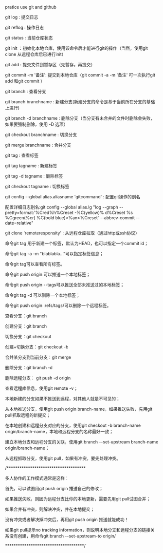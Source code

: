 pratice use git and github

git log : 提交日志

git reflog : 操作日志

git status : 当前仓库状态

git init ：初始化本地仓库，使用该命令后才能进行git的操作（当然，使用git clone 从远程仓库后已进行init）

git add : 提交文件到暂存区（先暂存，再提交）

git commit -m '备注': 提交到本地仓库（git commit -a -m '备注' 可一次执行git add 和git commit ）

git branch : 查看分支

git branch branchname : 新建分支(新建分支的命令是基于当前所在分支的基础上进行)

git branch -d branchname : 删除分支（当分支有未合并的文件时删除会失败，如果要强制删除，使用 -D 选项）

git checkout branchname : 切换分支

git merge branchname : 合并分支

git tag : 查看标签

git tag tagname : 新建标签

git tag -d tagname : 删除标签

git checkout tagname : 切换标签

git config --global alias.aliasname 'gitcommand' : 配置git操作的别名

配置详细日志别名:git config --global alias.lg "log --graph --pretty=format:'%Cred%h%Creset -%C(yellow)%
d%Creset %s %Cgreen(%cr) %C(bold blue)<%an>%Creset' --abbrev-commit --date=relative"

git clone 'remoteresponsity' : 从远程仓库拉取（通过http或ssh协议）

命令git tag <tagname>用于新建一个标签，默认为HEAD，也可以指定一个commit id；

命令git tag -a <tagname> -m "blablabla..."可以指定标签信息；

命令git tag可以查看所有标签。

命令git push origin <tagname>可以推送一个本地标签；

命令git push origin --tags可以推送全部未推送过的本地标签；

命令git tag -d <tagname>可以删除一个本地标签；

命令git push origin :refs/tags/<tagname>可以删除一个远程标签。

查看分支：git branch

创建分支：git branch <name>

切换分支：git checkout <name>

创建+切换分支：git checkout -b <name>

合并某分支到当前分支：git merge <name>

删除分支：git branch -d <name>

删除远程分支： git push -d origin <branchname>

查看远程库信息，使用git remote -v；

本地新建的分支如果不推送到远程，对其他人就是不可见的；

从本地推送分支，使用git push origin branch-name，如果推送失败，先用git pull抓取远程的新提交；

在本地创建和远程分支对应的分支，使用git checkout -b branch-name origin/branch-name，本地和远程分支的名称最好一致；

建立本地分支和远程分支的关联，使用git branch --set-upstream branch-name origin/branch-name；

从远程抓取分支，使用git pull，如果有冲突，要先处理冲突。

/*************************************

多人协作的工作模式通常是这样：

首先，可以试图用git push origin <branch-name>推送自己的修改；

如果推送失败，则因为远程分支比你的本地更新，需要先用git pull试图合并；

如果合并有冲突，则解决冲突，并在本地提交；

没有冲突或者解决掉冲突后，再用git push origin <branch-name>推送就能成功！

如果git pull提示no tracking information，则说明本地分支和远程分支的链接关系没有创建，用命令git branch --set-upstream-to <branch-name> origin/<branch-name>

*************************************/